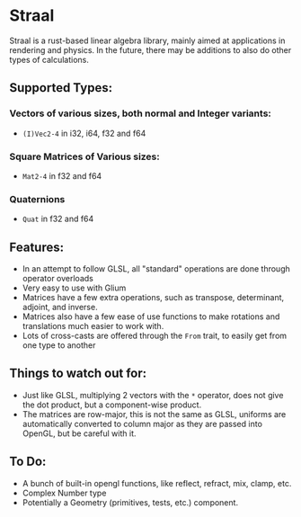 # Straal
Straal is a rust-based linear algebra library, mainly aimed at applications in rendering and physics.
In the future, there may be additions to also do other types of calculations.

## Supported Types:
### Vectors of various sizes, both normal and Integer variants:
* `(I)Vec2-4` in i32, i64, f32 and f64
### Square Matrices of Various sizes:
* `Mat2-4` in f32 and f64
### Quaternions
* `Quat` in f32 and f64

## Features:
* In an attempt to follow GLSL, all "standard" operations are done through operator overloads
* Very easy to use with Glium
* Matrices have a few extra operations, such as transpose, determinant, adjoint, and inverse.
* Matrices also have a few ease of use functions to make rotations and translations much easier to work with.
* Lots of cross-casts are offered through the `From` trait, to easily get from one type to another

## Things to watch out for:
* Just like GLSL, multiplying 2 vectors with the `*` operator, does not give the dot product, but a component-wise product.
* The matrices are row-major, this is not the same as GLSL, uniforms are automatically converted to column major as they are passed into OpenGL, but be careful with it.

## To Do:
* A bunch of built-in opengl functions, like reflect, refract, mix, clamp, etc.
* Complex Number type
* Potentially a Geometry (primitives, tests, etc.) component.
